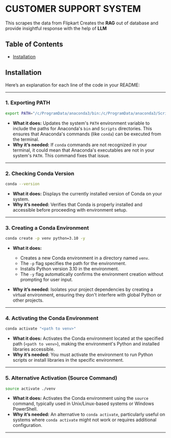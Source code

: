 # **CUSTOMER SUPPORT SYSTEM**

This scrapes the data from Flipkart
Creates the **RAG** out of database and provide insightful response with the help of **LLM**

## Table of Contents
- [Installation](#installation)

## Installation


Here’s an explanation for each line of the code in your README:

---

### 1. **Exporting PATH**

```bash
export PATH="/c/ProgramData/anaconda3/bin:/c/ProgramData/anaconda3/Scripts:$PATH"
```

* **What it does:**
  Updates the system's `PATH` environment variable to include the paths for Anaconda's `bin` and `Scripts` directories. This ensures that Anaconda's commands (like `conda`) can be executed from the terminal.
* **Why it’s needed:**
  If `conda` commands are not recognized in your terminal, it could mean that Anaconda's executables are not in your system's `PATH`. This command fixes that issue.

---

### 2. **Checking Conda Version**

```bash
conda --version
```

* **What it does:**
  Displays the currently installed version of Conda on your system.
* **Why it’s needed:**
  Verifies that Conda is properly installed and accessible before proceeding with environment setup.

---

### 3. **Creating a Conda Environment**

```bash
conda create -p venv python=3.10 -y
```

* **What it does:**

  * Creates a new Conda environment in a directory named `venv`.
  * The `-p` flag specifies the path for the environment.
  * Installs Python version 3.10 in the environment.
  * The `-y` flag automatically confirms the environment creation without prompting for user input.
* **Why it’s needed:**
  Isolates your project dependencies by creating a virtual environment, ensuring they don't interfere with global Python or other projects.

---

### 4. **Activating the Conda Environment**

```bash
conda activate "<path to venv>"
```

* **What it does:**
  Activates the Conda environment located at the specified path (`<path to venv>`), making the environment's Python and installed libraries accessible.
* **Why it’s needed:**
  You must activate the environment to run Python scripts or install libraries in the specific environment.

---

### 5. **Alternative Activation (Source Command)**

```bash
source activate ./venv
```

* **What it does:**
  Activates the Conda environment using the `source` command, typically used in Unix/Linux-based systems or Windows PowerShell.
* **Why it’s needed:**
  An alternative to `conda activate`, particularly useful on systems where `conda activate` might not work or requires additional configuration.

---

